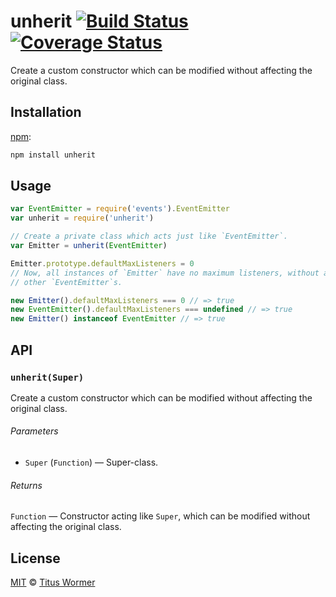 # unherit [![Build Status][travis-badge]][travis] [![Coverage Status][codecov-badge]][codecov]

Create a custom constructor which can be modified without affecting the
original class.

## Installation

[npm][npm-install]:

```bash
npm install unherit
```

## Usage

```js
var EventEmitter = require('events').EventEmitter
var unherit = require('unherit')

// Create a private class which acts just like `EventEmitter`.
var Emitter = unherit(EventEmitter)

Emitter.prototype.defaultMaxListeners = 0
// Now, all instances of `Emitter` have no maximum listeners, without affecting
// other `EventEmitter`s.

new Emitter().defaultMaxListeners === 0 // => true
new EventEmitter().defaultMaxListeners === undefined // => true
new Emitter() instanceof EventEmitter // => true
```

## API

### `unherit(Super)`

Create a custom constructor which can be modified without affecting the
original class.

###### Parameters

*   `Super` (`Function`) — Super-class.

###### Returns

`Function` — Constructor acting like `Super`, which can be modified
without affecting the original class.

## License

[MIT][license] © [Titus Wormer][author]

<!-- Definitions -->

[travis-badge]: https://img.shields.io/travis/wooorm/unherit.svg

[travis]: https://travis-ci.org/wooorm/unherit

[codecov-badge]: https://img.shields.io/codecov/c/github/wooorm/unherit.svg

[codecov]: https://codecov.io/github/wooorm/unherit

[npm-install]: https://docs.npmjs.com/cli/install

[license]: license

[author]: https://wooorm.com
